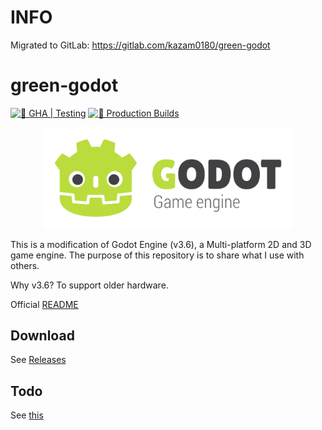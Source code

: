 # INFO
Migrated to GitLab:
https://gitlab.com/kazam0180/green-godot


# green-godot

[![🔗 GHA | Testing](https://github.com/Wolf-Pack-Clan/green-godot/actions/workflows/runner.yml/badge.svg?event=push)](https://github.com/Wolf-Pack-Clan/green-godot/actions/workflows/runner.yml)
[![🚀️ Production Builds](https://github.com/Wolf-Pack-Clan/green-godot/actions/workflows/production.yml/badge.svg?event=workflow_dispatch)](https://github.com/Wolf-Pack-Clan/green-godot/actions/workflows/production.yml)

<p align="center">
  <a href="https://godotengine.org">
    <img src="logo_outlined.svg" width="400" alt="Godot Engine logo">
  </a>
</p>

This is a modification of Godot Engine (v3.6), a Multi-platform 2D and 3D game engine.
The purpose of this repository is to share what I use with others.

Why v3.6? To support older hardware.

Official [README](https://github.com/godotengine/godot/blob/3.6.1-stable/README.md)

## Download

See [Releases](https://github.com/Wolf-Pack-Clan/green-godot/releases)

## Todo

See [this](https://github.com/Wolf-Pack-Clan/green-godot/issues?q=is%3Aissue%20state%3Aopen%20label%3Atodo)
